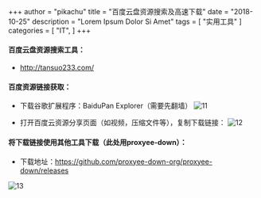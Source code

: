 +++
author = "pikachu"
title = "百度云盘资源搜索及高速下载"
date = "2018-10-25"
description = "Lorem Ipsum Dolor Si Amet"
tags = [
    "实用工具"
]
categories = [
    "IT",
]
+++


#### 百度云盘资源搜索工具：

- http://tansuo233.com/


#### 百度资源链接获取：

- 下载谷歌扩展程序：BaiduPan Explorer（需要先翻墙）
![11](https://user-images.githubusercontent.com/38284818/47470562-da7a0c80-d838-11e8-9c06-6c16bb98736a.JPG)

- 打开百度云资源分享页面（如视频，压缩文件等），复制下载链接：
![12](https://user-images.githubusercontent.com/38284818/47470374-0a74e000-d838-11e8-9afb-a6a52168ae16.JPG)


#### 将下载链接使用其他工具下载（此处用proxyee-down）：

- 下载地址：https://github.com/proxyee-down-org/proxyee-down/releases

![13](https://user-images.githubusercontent.com/38284818/47470540-c46c4c00-d838-11e8-9cf3-3812f4f0ce29.JPG)
